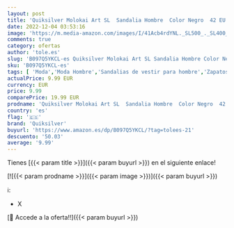 ```yaml
---
layout: post
title: 'Quiksilver Molokai Art SL  Sandalia Hombre  Color Negro  42 EU'
date: 2022-12-04 03:53:16
image: 'https://m.media-amazon.com/images/I/41Acb4rdYNL._SL500_._SL400_.jpg'
comments: true
category: ofertas
author: 'tole.es'
slug: 'B097Q5YKCL-es Quiksilver Molokai Art SL Sandalia Hombre Color Negro 42 EU'
sku: 'B097Q5YKCL-es'
tags: [ 'Moda','Moda Hombre','Sandalias de vestir para hombre','Zapatos para hombre','quiksilver','sandalia','🇪🇸', ]
actualPrice: 9.99 EUR
currency: EUR
price: 9.99
comparePrice: 19.99 EUR
prodname: 'Quiksilver Molokai Art SL  Sandalia Hombre  Color Negro  42 EU'
country: 'es'
flag: '🇪🇸'
brand: 'Quiksilver'
buyurl: 'https://www.amazon.es/dp/B097Q5YKCL/?tag=tolees-21'
descuento: '50.03'
average: '9.99'
---
```


Tienes [{{< param title >}}]({{< param buyurl >}}) en el siguiente enlace!

[![{{< param prodname >}}]({{< param image >}})]({{< param buyurl >}})

ℹ️:

- X

[🛒 Accede a la oferta!!]({{< param buyurl >}})
